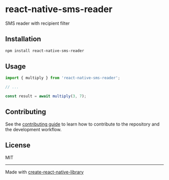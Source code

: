 # react-native-sms-reader

SMS reader with recipient filter

## Installation

```sh
npm install react-native-sms-reader
```

## Usage

```js
import { multiply } from 'react-native-sms-reader';

// ...

const result = await multiply(3, 7);
```

## Contributing

See the [contributing guide](CONTRIBUTING.md) to learn how to contribute to the repository and the development workflow.

## License

MIT

---

Made with [create-react-native-library](https://github.com/callstack/react-native-builder-bob)
